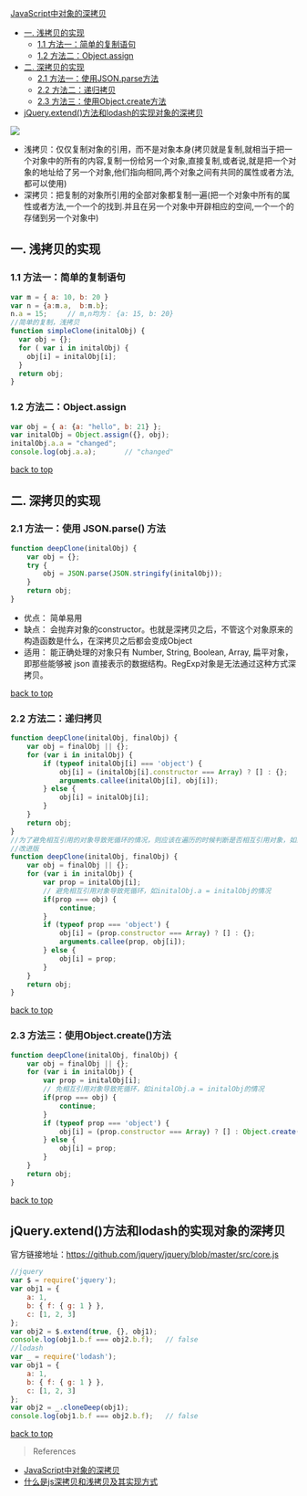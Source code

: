 [JavaScript中对象的深拷贝](#top)

- [一. 浅拷贝的实现](#浅拷贝的实现)
  - [1.1 方法一：简单的复制语句](#方法一)
  - [1.2 方法二：Object.assign](#方法二)
- [二. 深拷贝的实现](#深拷贝的实现)
  - [2.1 方法一：使用JSON.parse方法](#parse方法)
  - [2.2 方法二：递归拷贝](#递归拷贝)
  - [2.3 方法三：使用Object.create方法](#create方法)
- [jQuery.extend()方法和lodash的实现对象的深拷贝](#方法的实现对象的深拷贝)

![](https://i.imgur.com/9lnKKr0.png)

- 浅拷贝：仅仅复制对象的引用，而不是对象本身(拷贝就是复制,就相当于把一个对象中的所有的内容,复制一份给另一个对象,直接复制,或者说,就是把一个对象的地址给了另一个对象,他们指向相同,两个对象之间有共同的属性或者方法,都可以使用)
- 深拷贝：把复制的对象所引用的全部对象都复制一遍(把一个对象中所有的属性或者方法,一个一个的找到.并且在另一个对象中开辟相应的空间,一个一个的存储到另一个对象中)

<h2 id="浅拷贝的实现">一. 浅拷贝的实现</h2>

<h3 id="方法一">1.1 方法一：简单的复制语句</h3>

```JavaScript
var m = { a: 10, b: 20 }
var n = {a:m.a,  b:m.b};
n.a = 15;     // m,n均为： {a: 15, b: 20}
//简单的复制，浅拷贝
function simpleClone(initalObj) {    
  var obj = {};    
  for ( var i in initalObj) {
    obj[i] = initalObj[i];
  }    
  return obj;
}
```

<h3 id="方法二">1.2 方法二：Object.assign</h3>

```JavaScript
var obj = { a: {a: "hello", b: 21} };
var initalObj = Object.assign({}, obj);
initalObj.a.a = "changed";
console.log(obj.a.a);       // "changed"
```

[back to top](#top)

<h2 id="深拷贝的实现">二. 深拷贝的实现</h2>

<h3 id="parse方法">2.1 方法一：使用 JSON.parse() 方法</h3>

```JavaScript
function deepClone(initalObj) {
    var obj = {};
    try {
        obj = JSON.parse(JSON.stringify(initalObj));
    }
    return obj;
}
```

- 优点： 简单易用
- 缺点： 会抛弃对象的constructor。也就是深拷贝之后，不管这个对象原来的构造函数是什么，在深拷贝之后都会变成Object
- 适用： 能正确处理的对象只有 Number, String, Boolean, Array, 扁平对象，即那些能够被 json 直接表示的数据结构。RegExp对象是无法通过这种方式深拷贝。

[back to top](#top)

<h3 id="递归拷贝">2.2 方法二：递归拷贝</h3>

```JavaScript
function deepClone(initalObj, finalObj) {
    var obj = finalObj || {};
    for (var i in initalObj) {
        if (typeof initalObj[i] === 'object') {
            obj[i] = (initalObj[i].constructor === Array) ? [] : {};
            arguments.callee(initalObj[i], obj[i]);
        } else {
            obj[i] = initalObj[i];
        }
    }
    return obj;
}
//为了避免相互引用的对象导致死循环的情况，则应该在遍历的时候判断是否相互引用对象，如果是则退出循环
//改进版
function deepClone(initalObj, finalObj) {
    var obj = finalObj || {};
    for (var i in initalObj) {
        var prop = initalObj[i];
        // 避免相互引用对象导致死循环，如initalObj.a = initalObj的情况
        if(prop === obj) {
            continue;
        }
        if (typeof prop === 'object') {
            obj[i] = (prop.constructor === Array) ? [] : {};
            arguments.callee(prop, obj[i]);
        } else {
            obj[i] = prop;
        }
    }
    return obj;
}
```

[back to top](#top)

<h3 id="create方法">2.3 方法三：使用Object.create()方法</h3>

```JavaScript
function deepClone(initalObj, finalObj) {
    var obj = finalObj || {};
    for (var i in initalObj) {
        var prop = initalObj[i];
        // 免相互引用对象导致死循环，如initalObj.a = initalObj的情况
        if(prop === obj) {
            continue;
        }
        if (typeof prop === 'object') {
            obj[i] = (prop.constructor === Array) ? [] : Object.create(prop);
        } else {
            obj[i] = prop;
        }
    }
    return obj;
}
```
  
[back to top](#top)

<h2 id="方法的实现对象的深拷贝">jQuery.extend()方法和lodash的实现对象的深拷贝</h2>

官方链接地址：https://github.com/jquery/jquery/blob/master/src/core.js
  
```JavaScript
//jquery
var $ = require('jquery');
var obj1 = {
    a: 1,
    b: { f: { g: 1 } },
    c: [1, 2, 3]
};
var obj2 = $.extend(true, {}, obj1);
console.log(obj1.b.f === obj2.b.f);   // false
//lodash
var _ = require('lodash');
var obj1 = {
    a: 1,
    b: { f: { g: 1 } },
    c: [1, 2, 3]
};
var obj2 = _.cloneDeep(obj1);
console.log(obj1.b.f === obj2.b.f);   // false
```
  
[back to top](#top)

> References

- [JavaScript中对象的深拷贝](http://www.dengzhr.com/js/1180)
- [什么是js深拷贝和浅拷贝及其实现方式](http://www.haorooms.com/post/js_copy_sq)
